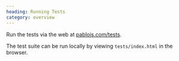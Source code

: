 ```yaml
--- 
heading: Running Tests
category: overview
---
```


Run the tests via the web at [pablojs.com/tests](http://pablojs.com/tests).

The test suite can be run locally by viewing `tests/index.html` in the browser.  
